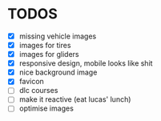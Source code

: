 # TODOS

- [X] missing vehicle images
- [X] images for tires
- [X] images for gliders
- [X] responsive design, mobile looks like shit
- [X] nice background image
- [X] favicon
- [ ] dlc courses
- [ ] make it reactive (eat lucas' lunch)
- [ ] optimise images
